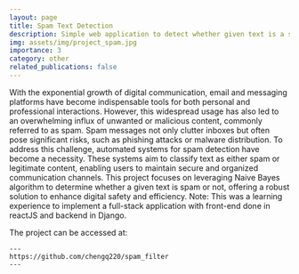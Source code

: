 ```yaml
---
layout: page
title: Spam Text Detection
description: Simple web application to detect whether given text is a spam or not
img: assets/img/project_spam.jpg
importance: 3
category: other
related_publications: false
---
```


With the exponential growth of digital communication, email and messaging platforms have become indispensable tools for both personal and professional interactions. However, this widespread usage has also led to an overwhelming influx of unwanted or malicious content, commonly referred to as spam. Spam messages not only clutter inboxes but often pose significant risks, such as phishing attacks or malware distribution. To address this challenge, automated systems for spam detection have become a necessity. These systems aim to classify text as either spam or legitimate content, enabling users to maintain secure and organized communication channels. This project focuses on leveraging Naive Bayes algorithm to determine whether a given text is spam or not, offering a robust solution to enhance digital safety and efficiency. Note: This was a learning experience to implement a full-stack application with front-end done in reactJS and backend in Django.


The project can be accessed at:

    ---
    https://github.com/chengq220/spam_filter
    ---
